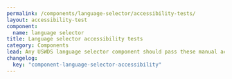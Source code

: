```yaml
---
permalink: /components/language-selector/accessibility-tests/
layout: accessibility-test
component:
  name: language selector
title: Language selector accessibility tests
category: Components
lead: Any USWDS language selector component should pass these manual accessibility tests.
changelog:
  key: "component-language-selector-accessibility"
---
```

